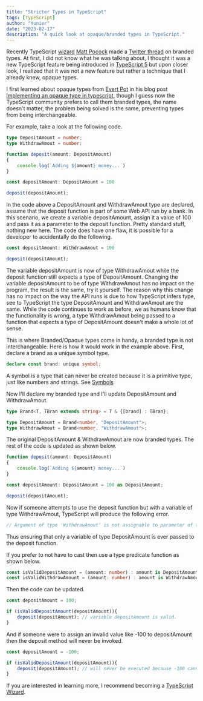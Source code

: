 ```yaml
---
title: "Stricter Types in TypeScript"
tags: [TypeScript]
author: "Yunier"
date: "2023-02-17"
description: "A quick look at opaque/branded types in TypeScript."
---
```


Recently TypeScript [wizard](https://www.totaltypescript.com/) [Matt Pocock](https://twitter.com/mattpocockuk) made a [Twitter thread](https://twitter.com/mattpocockuk/status/1625173884885401600) on branded types. At first, I did not know what he was talking about, I thought it was a new TypeScript feature being introduced in [TypeScript 5](https://devblogs.microsoft.com/typescript/announcing-typescript-5-0-beta/) but upon closer look, I realized that it was not a new feature but rather a technique that I already knew, opaque types. 

I first learned about opaque types from [Evert Pot](https://evertpot.com/opaque-ts-types/) in his blog post [Implementing an opaque type in typescript](https://evertpot.com/opaque-ts-types/), though I guess now the TypeScript community prefers to call them branded types, the name doesn't matter, the problem being solved is the same, preventing types from being interchangeable.

For example, take a look at the following code.

```TypeScript
type DepositAmount = number;
type WithdrawAmout = number;

function deposit(amount: DepositAmount)
{
    console.log(`Adding ${amount} money...`)   
}

const depositAmount: DepositAmount = 100

deposit(depositAmount);
```

In the code above a DepositAmount and WithdrawAmout type are declared, assume that the deposit function is part of some Web API run by a bank. In this scenario, we create a variable depositAmount, assign it a value of 100 and pass it as a parameter to the deposit function. Pretty standard stuff, nothing new here. The code does have one flaw, it is possible for a developer to accidentally do the following.

```TypeScript
const depositAmount: WithdrawAmout = 100

deposit(depositAmount);
```

The variable depositAmount is now of type WithdrawAmout while the deposit function still expects a type of DepositAmount. Changing the variable depositAmount to be of type WithdrawAmout has no impact on the program, the result is the same, try it yourself. The reason why this change has no impact on the way the API runs is due to how TypeScript infers type, see to TypeScript the type DepositAmount and WithdrawAmout are the same. While the code continues to work as before, we as humans know that the functionality is wrong, a type WithdrawAmout being passed to a function that expects a type of DepositAmount doesn't make a whole lot of sense.

This is where Branded/Opaque types come in handy, a branded type is not interchangeable. Here is how it would work in the example above. First, declare a brand as a unique symbol type.

```TypeScript
declare const brand: unique symbol; 
```

A symbol is a type that can never be created because it is a primitive type, just like numbers and strings. See [Symbols](https://www.typescriptlang.org/docs/handbook/symbols.html)

Now I'll declare my branded type and I'll update DepositAmount and WithdrawAmout.

```TypeScript
type Brand<T, TBran extends string> = T & {[brand] : TBran};

type DepositAmount = Brand<number, "DepositAmount">;
type WithdrawAmout = Brand<number, "WithdrawAmout">;
```

The original DepositAmount & WithdrawAmout are now branded types. The rest of the code is updated as shown below.

```TypeScript
function deposit(amount: DepositAmount)
{
    console.log(`Adding ${amount} money...`)   
}

const depositAmount: DepositAmount = 100 as DepositAmount;

deposit(depositAmount);
```

Now if someone attempts to use the deposit function but with a variable of type WithdrawAmout, TypeScript will produce the following error.

```TypeScript 
// Argument of type 'WithdrawAmout' is not assignable to parameter of type 'DepositAmount'.
```

Thus ensuring that only a variable of type DepositAmount is ever passed to the deposit function.

If you prefer to not have to cast then use a type predicate function as shown below.

```TypeScript
const isValidDepositAmount = (amount: number) : amount is DepositAmount => { return amount > 0 }
const isValidWithdrawAmount = (amount: number) : amount is WithdrawAmount => { return amount < 0}
```

Then the code can be updated.

```TypeScript
const depositAmount = 100;

if (isValidDepositAmount(depositAmount)){
    deposit(depositAmount); // variable depositAmount is valid.
}
```

And if someone were to assign an invalid value like -100 to depositAmount then the deposit method will never be invoked. 

```TypeScript
const depositAmount = -100;

if (isValidDepositAmount(depositAmount)){
    deposit(depositAmount); // will never be executed because -100 cannot be cast to DepositAmount in isValidDepositAmount.
}
```

If you are interested in learning more, I recommend becoming a [TypeScript Wizard](https://www.totaltypescript.com/).